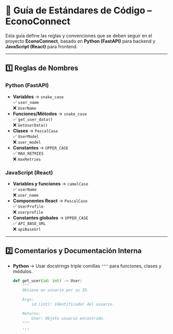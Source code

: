 # 📏 Guía de Estándares de Código – EconoConnect

Esta guía define las reglas y convenciones que se deben seguir en el proyecto **EconoConnect**, basado en **Python (FastAPI)** para backend y **JavaScript (React)** para frontend.

---

## 1️⃣ Reglas de Nombres

### Python (FastAPI)
- **Variables** → `snake_case`  
  ✅ `user_name`  
  ❌ `UserName`  
- **Funciones/Métodos** → `snake_case`  
  ✅ `get_user_data()`  
  ❌ `GetUserData()`  
- **Clases** → `PascalCase`  
  ✅ `UserModel`  
  ❌ `user_model`  
- **Constantes** → `UPPER_CASE`  
  ✅ `MAX_RETRIES`  
  ❌ `maxRetries`

### JavaScript (React)
- **Variables y funciones** → `camelCase`  
  ✅ `userName`  
  ❌ `user_name`  
- **Componentes React** → `PascalCase`  
  ✅ `UserProfile`  
  ❌ `userprofile`  
- **Constantes globales** → `UPPER_CASE`  
  ✅ `API_BASE_URL`  
  ❌ `apiBaseUrl`

---

## 2️⃣ Comentarios y Documentación Interna

- **Python** → Usar docstrings triple comillas `"""` para funciones, clases y módulos.  
  ```python
  def get_user(id: int) -> User:
      """
      Obtiene un usuario por su ID.

      Args:
          id (int): Identificador del usuario.

      Returns:
          User: Objeto usuario encontrado.
      """
      ...
